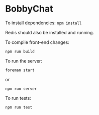 # BobbyChat

To install dependencies: `npm install`

Redis should also be installed and running.

To compile front-end changes: 

`npm run build`

To run the server:

`foreman start`

or

`npm run server`

To run tests:

`npm run test`